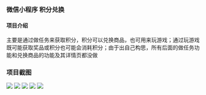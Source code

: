 ### 微信小程序 积分兑换

#### 项目介绍
主要是通过做任务来获取积分，积分可以兑换商品，也可用来玩游戏；通过玩游戏既可能获取奖品或积分也可能会消耗积分；由于出自己构思，所有后面的做任务功能和兑换商品的功能及其详情页都没做

### 项目截图

![](https://github.com/Mynameisfwk/wechat-app-vivo/blob/master/souces/01.png)
![](https://github.com/Mynameisfwk/wechat-app-vivo/blob/master/souces/02.png)
![](https://github.com/Mynameisfwk/wechat-app-vivo/blob/master/souces/03.png)
![](https://github.com/Mynameisfwk/wechat-app-vivo/blob/master/souces/04.png)
![](https://github.com/Mynameisfwk/wechat-app-vivo/blob/master/souces/05.png)